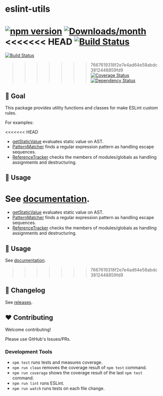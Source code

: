 # eslint-utils

[![npm version](https://img.shields.io/npm/v/eslint-utils.svg)](https://www.npmjs.com/package/eslint-utils)
[![Downloads/month](https://img.shields.io/npm/dm/eslint-utils.svg)](http://www.npmtrends.com/eslint-utils)
<<<<<<< HEAD
[![Build Status](https://github.com/mysticatea/eslint-utils/workflows/CI/badge.svg)](https://github.com/mysticatea/eslint-utils/actions)
=======
[![Build Status](https://travis-ci.org/mysticatea/eslint-utils.svg?branch=master)](https://travis-ci.org/mysticatea/eslint-utils)
>>>>>>> 7667619318f2e7e4ad64e58abdc3812448859fd9
[![Coverage Status](https://codecov.io/gh/mysticatea/eslint-utils/branch/master/graph/badge.svg)](https://codecov.io/gh/mysticatea/eslint-utils)
[![Dependency Status](https://david-dm.org/mysticatea/eslint-utils.svg)](https://david-dm.org/mysticatea/eslint-utils)

## 🏁 Goal

This package provides utility functions and classes for make ESLint custom rules.

For examples:

<<<<<<< HEAD
- [getStaticValue](https://eslint-utils.mysticatea.dev/api/ast-utils.html#getstaticvalue) evaluates static value on AST.
- [PatternMatcher](https://eslint-utils.mysticatea.dev/api/ast-utils.html#patternmatcher-class) finds a regular expression pattern as handling escape sequences.
- [ReferenceTracker](https://eslint-utils.mysticatea.dev/api/scope-utils.html#referencetracker-class) checks the members of modules/globals as handling assignments and destructuring.

## 📖 Usage

See [documentation](https://eslint-utils.mysticatea.dev/).
=======
- [getStaticValue](https://mysticatea.github.io/eslint-utils/api/ast-utils.html#getstaticvalue) evaluates static value on AST.
- [PatternMatcher](https://mysticatea.github.io/eslint-utils/api/ast-utils.html#patternmatcher-class) finds a regular expression pattern as handling escape sequences.
- [ReferenceTracker](https://mysticatea.github.io/eslint-utils/api/scope-utils.html#referencetracker-class) checks the members of modules/globals as handling assignments and destructuring.

## 📖 Usage

See [documentation](https://mysticatea.github.io/eslint-utils/).
>>>>>>> 7667619318f2e7e4ad64e58abdc3812448859fd9

## 📰 Changelog

See [releases](https://github.com/mysticatea/eslint-utils/releases).

## ❤️ Contributing

Welcome contributing!

Please use GitHub's Issues/PRs.

### Development Tools

- `npm test` runs tests and measures coverage.
- `npm run clean` removes the coverage result of `npm test` command.
- `npm run coverage` shows the coverage result of the last `npm test` command.
- `npm run lint` runs ESLint.
- `npm run watch` runs tests on each file change.
